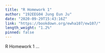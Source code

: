 ```yaml
---
title: "R Homework 1"
author: "192EEG04 Jung Eun Ju"
date: "2020-09-29T15:43:16Z"
link: "https://bookdown.org/ewha107/ew107/"
length_weight: "1.2%"
pinned: false
---
```


R Homework 1 ...
